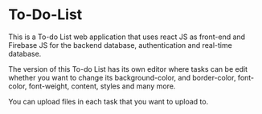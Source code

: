 # To-Do-List
This is a To-do List web application that uses react JS as front-end and Firebase JS for the backend database, authentication and real-time database.

The version of this To-do List has its own editor where tasks can be edit whether you want to change its background-color, and border-color, font-color, font-weight, content, styles and many more.

You can upload files in each task that you want to upload to.
